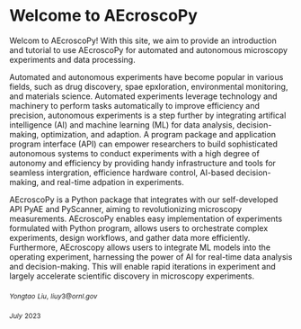 # Welcome to AEcroscoPy

Welcom to AEcroscoPy! With this site, we aim to provide an introduction and tutorial to use AEcroscoPy for automated and autonomous microscopy experiments and data processing. 

Automated and autonomous experiments have become popular in various fields, such as drug discovery, spae epxloration, environmental monitoring, and materials science. Automated experiments leverage technology and machinery to perform tasks automatically to improve efficiency and precision, autonomous experiments is a step further by integrating artifical intelligence (AI) and machine learning (ML) for data analysis, decision-making, optimization, and adaption. A program package and application program interface (API) can empower researchers to build sophisticated autonomous systems to conduct experiments with a high degree of autonomy and efficiency by providing handy infrastructure and tools for seamless intergration, efficience hardware control, AI-based decision-making, and real-time adpation in experiments. 

AEcroscoPy is a Python package that integrates with our self-developed API PyAE and PyScanner, aiming to revolutionizing microscopy measurements. AEcroscoPy enables easy implementation of experiments formulated with Python program, allows users to orchestrate complex experiments, design workflows, and gather data more efficiently. Furthermore, AEcroscopy allows users to integrate ML models into the operating experiment, harnessing the power of AI for real-time data analysis and decision-making. This will enable rapid iterations in experiment and largely accelerate scientific discovery in microscopy experiments.


$_{Yongtao}$ $_{Liu,}$ $_{liuy3@ornl.gov}$

$_{July}$ $_{2023}$
